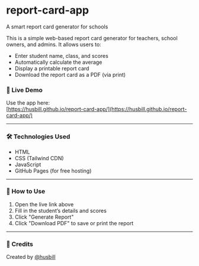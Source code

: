 # report-card-app
A smart report card generator for schools

This is a simple web-based report card generator for teachers, school owners, and admins. It allows users to:

- Enter student name, class, and scores
- Automatically calculate the average
- Display a printable report card
- Download the report card as a PDF (via print)

### 🔗 Live Demo
Use the app here:  
[https://husbill.github.io/report-card-app/](https://husbill.github.io/report-card-app/)

---

### 🛠 Technologies Used
- HTML
- CSS (Tailwind CDN)
- JavaScript
- GitHub Pages (for free hosting)

---

### 🚀 How to Use
1. Open the live link above
2. Fill in the student’s details and scores
3. Click "Generate Report"
4. Click "Download PDF" to save or print the report

---

### 📌 Credits
Created by [@husbill](https://github.com/husbill)
